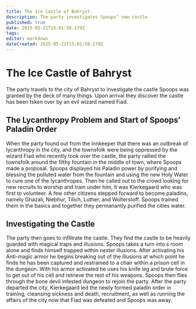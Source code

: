 ```yaml
---
title: The Ice Castle of Bahryst
description: The party investigates Spoops’ new castle
published: true
date: 2025-05-21T15:01:58.179Z
tags: 
editor: markdown
dateCreated: 2025-05-21T15:01:58.179Z
---
```


# The Ice Castle of Bahryst
The party travels to the city of Bahryst to investigate the castle Spoops was granted by the deck of many things. Upon arrival they discover the castle has been tsken over by an evil wizard named Fiad.

## The Lycanthropy Problem and Start of Spoops' Paladin Order
When the party found out from the innkeeper that there was an outbreak of lycanthropy in the city, and the townsfolk were being oppressed by the wizard Fiad who recently took over the castle, the party rallied the townsfolk around the filthy fountain in the middle of town, where Spoops made a proposal. Spoops displayed his Paladin power by purifying and blessing the polluted water from the fountain and using the new Holy Water to cure one of the lycanthropes. Then he called out to the crowd looking for new recruits to worship and train under him, it was Kierkegaard who was first to volunteer. A few other citizens stepped forward to become paladins, namely Ghazali, Niebhur, Tilich, Luther, and Wolterstoff. Spoops trained them in the basics and together they permanantly purified the cities water.

## Investigating the Castle
The party then goes to inflitrate the castle. They find the castle to be heavily guarded with magical traps and illusions. Spoops takes a turn into s room alone and finds himself trapped within nester illusions. After activating his Anti-magic armor he begins breaking out of the illusions at which point he finds he has been captured and restrained to a chair within a prison cell in the dungeon. With his armor activated he uses his knife leg and brute force to get out of his cell and retrieve the rest of his weapons. Spoops then flies through the bone devil infested dungeon to rejoin the party. After the party departed the city, Kierkegaard led the newly formed paladin order in training, cleansing sickness and death, recruitment, as well as running the affairs of the city now that Fiad was defeated and Spoops was away.